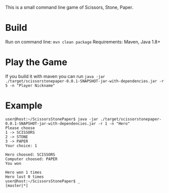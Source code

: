 This is a small command line game of Scissors, Stone, Paper.

# Build
Run on command line: `mvn clean package`
Requirements: Maven, Java 1.8+

# Play the Game
If you build it with maven you can run `java -jar ./target/scissorstonepaper-0.0.1-SNAPSHOT-jar-with-dependencies.jar -r 5 -n "Player Nickname"`

# Example
```
user@host:~/ScissorsStonePaper$ java -jar ./target/scissorstonepaper-0.0.1-SNAPSHOT-jar-with-dependencies.jar -r 1 -n "Hero"
Please choose 
1 -> SCISSORS
2 -> STONE
3 -> PAPER
Your choice: 1

Hero choosed: SCISSORS
Computer choosed: PAPER
You won

Hero won 1 times
Hero lost 0 times
user@host:~/ScissorsStonePaper$ _                                                                                                                                  [master|*]

```
